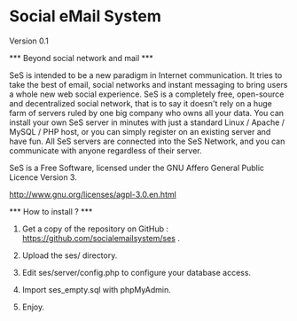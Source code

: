 Social eMail System
===
Version 0.1




*** Beyond social network and mail ***

SeS is intended to be a new paradigm in Internet communication.
It tries to take the best of email, social networks and instant messaging to bring users a whole new web social experience.
SeS is a completely free, open-source and decentralized social network, that is to say it doesn't rely on a huge farm of servers ruled by one big company who owns all your data.
You can install your own SeS server in minutes with just a standard Linux / Apache / MySQL / PHP host, or you can simply register on an existing server and have fun.
All SeS servers are connected into the SeS Network, and you can communicate with anyone regardless of their server.



SeS is a Free Software, licensed under the GNU Affero General Public Licence Version 3.

http://www.gnu.org/licenses/agpl-3.0.en.html



*** How to install ? ***


1) Get a copy of the repository on GitHub : https://github.com/socialemailsystem/ses .

2) Upload the ses/ directory.

3) Edit ses/server/config.php to configure your database access.

4) Import ses_empty.sql with phpMyAdmin.

5) Enjoy.

